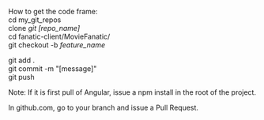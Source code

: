 How to get the code frame: <br>
cd my_git_repos	<br>
clone <em>git [repo_name]</em> <br>
cd fanatic-client/MovieFanatic/ <br> 
git checkout -b <em>feature_name</em> <br>

git add .<br>
git commit -m "[message]"<br>
git push<br>

Note:  If it is first pull of Angular, issue a npm install in the root of the project.

In github.com, go to your branch and issue a Pull Request.
